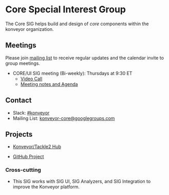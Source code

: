 # Core Special Interest Group

The Core SIG helps build and design of _core_ components within the konveyor organization.

## Meetings

Please join [mailing list](https://groups.google.com/u/1/g/konveyor-core) to receive regular updates and the calendar invite to group meetings.

- CORE/UI SIG meeting (Bi-weekly): Thursdays at 9:30 ET
  - [Video Call](https://meet.google.com/hkt-acsg-hiw?authuser=1&hs=122)
  - [Meeting notes and Agenda](https://www.google.com/url?q=https://docs.google.com/document/d/1hgqm8s2tFC3EfMvQkXJoPSoJDIStQZFssNX6vWGu_0E/edit%23&sa=D&source=calendar&ust=1677954415650612&usg=AOvVaw1rdirc6Rc1Et2VxIvLBkam)

## Contact

- Slack: [#konveyor](https://kubernetes.slack.com/archives/CR85S82A2)
- Mailing List: [konveyor-core@googlegroups.com](https://groups.google.com/u/1/g/konveyor-core)

## Projects

- [Konveyor/Tackle2 Hub](https://github.com/konveyor/tackle2-hub)

- [GitHub Project](https://github.com/orgs/konveyor/projects/50)

### Cross-cutting

- This SIG works with SIG UI, SIG Analyzers, and SIG Integration to improve the Konveyor platform.

